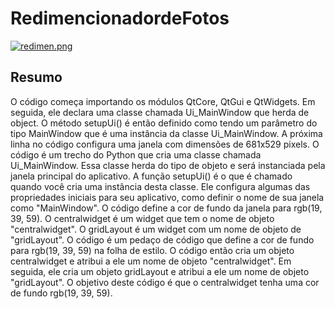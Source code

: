 # RedimencionadordeFotos

[![redimen.png](https://i.postimg.cc/RZQBrnXm/redimen.png)](https://postimg.cc/tsTfWJKv)

## Resumo
 O código começa importando os módulos QtCore, QtGui e QtWidgets.
 Em seguida, ele declara uma classe chamada Ui_MainWindow que herda de object.
 O método setupUi() é então definido como tendo um parâmetro do tipo MainWindow que é uma instância da classe Ui_MainWindow.
 A próxima linha no código configura uma janela com dimensões de 681x529 pixels.
 O código é um trecho do Python que cria uma classe chamada Ui_MainWindow.
 Essa classe herda do tipo de objeto e será instanciada pela janela principal do aplicativo.
 A função setupUi() é o que é chamado quando você cria uma instância desta classe.
 Ele configura algumas das propriedades iniciais para seu aplicativo, como definir o nome de sua janela como "MainWindow".
 O código define a cor de fundo da janela para rgb(19, 39, 59).
 O centralwidget é um widget que tem o nome de objeto "centralwidget".
 O gridLayout é um widget com um nome de objeto de "gridLayout".
 O código é um pedaço de código que define a cor de fundo para rgb(19, 39, 59) na folha de estilo.
 O código então cria um objeto centralwidget e atribui a ele um nome de objeto "centralwidget".
 Em seguida, ele cria um objeto gridLayout e atribui a ele um nome de objeto "gridLayout".
 O objetivo deste código é que o centralwidget tenha uma cor de fundo rgb(19, 39, 59).
